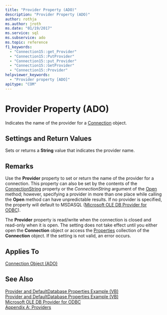 ```yaml
---
title: "Provider Property (ADO)"
description: "Provider Property (ADO)"
author: rothja
ms.author: jroth
ms.date: "01/19/2017"
ms.service: sql
ms.subservice: ado
ms.topic: reference
f1_keywords:
  - "Connection15::get_Provider"
  - "Connection15::PutProvider"
  - "Connection15::put_Provider"
  - "Connection15::GetProvider"
  - "Connection15::Provider"
helpviewer_keywords:
  - "Provider property [ADO]"
apitype: "COM"
---
```

# Provider Property (ADO)
Indicates the name of the provider for a [Connection](./connection-object-ado.md) object.  
  
## Settings and Return Values  
 Sets or returns a **String** value that indicates the provider name.  
  
## Remarks  
 Use the **Provider** property to set or return the name of the provider for a connection. This property can also be set by the contents of the [ConnectionString](./connectionstring-property-ado.md) property or the *ConnectionString* argument of the [Open](./open-method-ado-connection.md) method; however, specifying a provider in more than one place while calling the **Open** method can have unpredictable results. If no provider is specified, the property will default to MSDASQL ([Microsoft OLE DB Provider for ODBC](../../guide/appendixes/microsoft-ole-db-provider-for-odbc.md)).  
  
 The **Provider** property is read/write when the connection is closed and read-only when it is open. The setting does not take effect until you either open the **Connection** object or access the [Properties](./properties-collection-ado.md) collection of the **Connection** object. If the setting is not valid, an error occurs.  
  
## Applies To  
 [Connection Object (ADO)](./connection-object-ado.md)  
  
## See Also  
 [Provider and DefaultDatabase Properties Example (VB)](./provider-and-defaultdatabase-properties-example-vb.md)   
 [Provider and DefaultDatabase Properties Example (VB)](./provider-and-defaultdatabase-properties-example-vb.md)   
 [Microsoft OLE DB Provider for ODBC](../../guide/appendixes/microsoft-ole-db-provider-for-odbc.md)   
 [Appendix A: Providers](../../guide/appendixes/appendix-a-providers.md)
